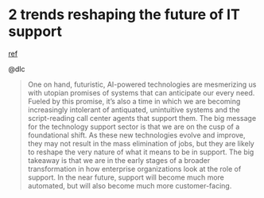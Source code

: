 # 2 trends reshaping the future of IT support
[ref](https://www.cio.com/article/3268911/2-trends-reshaping-the-future-of-it-support.html)

@dlc

> One on hand, futuristic, AI-powered technologies are mesmerizing us with utopian promises of systems that can anticipate our every need. Fueled by this promise, it’s also a time in which we are becoming increasingly intolerant of antiquated, unintuitive systems and the script-reading call center agents that support them.
> The big message for the technology support sector is that we are on the cusp of a foundational shift. As these new technologies evolve and improve, they may not result in the mass elimination of jobs, but they are likely to reshape the very nature of what it means to be in support.
> The big takeaway is that we are in the early stages of a broader transformation in how enterprise organizations look at the role of support. In the near future, support will become much more automated, but will also become much more customer-facing.
